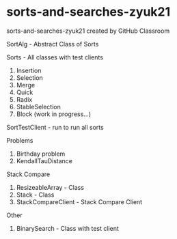 # sorts-and-searches-zyuk21
sorts-and-searches-zyuk21 created by GitHub Classroom

SortAlg - Abstract Class of Sorts

Sorts - All classes with test clients
1. Insertion
2. Selection
3. Merge
4. Quick
5. Radix
6. StableSelection
7. Block (work in progress...)

SortTestClient - run to run all sorts

Problems
1. Birthday problem
2. KendallTauDistance

Stack Compare
1. ResizeableArray - Class
2. Stack - Class
3. StackCompareClient - Stack Compare Client

Other
1. BinarySearch - Class with test client
